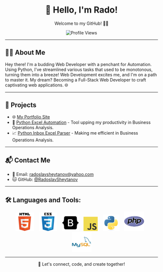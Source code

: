 <h1 align="center">👋 Hello, I'm Rado!</h1>
<p align="center">Welcome to my GitHub! 👨‍💻</p>

<p align="center">
  <img src="https://komarev.com/ghpvc/?username=radoslavsheytanov" alt="Profile Views">
</p>

---

## 🙋‍♂️ About Me

Hey there! I'm a budding Web Developer with a penchant for Automation. Using Python, I've streamlined various tasks that used to be monotonous, turning them into a breeze! Web Development excites me, and I'm on a path to master it. My dream? Becoming a Full-Stack Web Developer to craft captivating web applications. 🌐

---

## 🔨 Projects

- 🌐 [My Portfolio Site](https://github.com/RadoslavSheytanov/my-portfolio)
- 🐍 [Python Excel Automation](https://github.com/RadoslavSheytanov/bonus-automation) - Tool upping my productivity in Business Operations Analysis.
- 📈 [Python Inbox Excel Parser](https://github.com/RadoslavSheytanov/inbox-extraction-work) - Making me efficient in Business Operations Analysis.

---

## 📬 Contact Me

- 📧 Email: [radoslavsheytanov@yahoo.com](mailto:radoslavsheytanov@yahoo.com)
- 🐱 GitHub: [@RadoslavSheytanov](https://github.com/radoslavsheytanov)

---

## 🛠 Languages and Tools:

<p align="center">
  <a href="https://developer.mozilla.org/en-US/docs/Glossary/HTML5"><img src="https://raw.githubusercontent.com/devicons/devicon/master/icons/html5/html5-original-wordmark.svg" alt="html5" width="61" height="61"/></a>&nbsp;&nbsp;&nbsp;
  <a href="https://developer.mozilla.org/en-US/docs/Learn/CSS"><img src="https://raw.githubusercontent.com/devicons/devicon/master/icons/css3/css3-original-wordmark.svg" alt="css3" width="61" height="61"/></a>&nbsp;&nbsp;&nbsp;
  <a href="https://getbootstrap.com/"><img src="https://raw.githubusercontent.com/devicons/devicon/master/icons/bootstrap/bootstrap-plain.svg" alt="bootstrap" width="55" height="55"/></a>&nbsp;&nbsp;&nbsp;
  <a href="https://developer.mozilla.org/en-US/docs/Web/JavaScript"><img src="https://raw.githubusercontent.com/devicons/devicon/master/icons/javascript/javascript-original.svg" alt="javascript" width="48" height="48"/></a>&nbsp;&nbsp;&nbsp;
  <a href="https://www.python.org/"><img src="https://raw.githubusercontent.com/devicons/devicon/master/icons/python/python-original.svg" alt="python" width="55" height="55"/></a>&nbsp;&nbsp;&nbsp;
  <a href="https://www.php.net/"><img src="https://raw.githubusercontent.com/devicons/devicon/master/icons/php/php-original.svg" alt="php" width="65" height="65"/></a>&nbsp;&nbsp;&nbsp;
  <a href="https://www.mysql.com/"><img src="https://raw.githubusercontent.com/devicons/devicon/master/icons/mysql/mysql-original-wordmark.svg" alt="mysql" width="65" height="65"/></a>
</p>

---

<p align="center">
  🚀 Let's connect, code, and create together!
</p>
